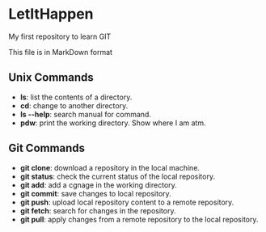 # LetItHappen

My first repository to learn GIT

This file is in MarkDown format

## Unix Commands
- **ls**: list the contents of a directory.
- **cd**: change to another directory.
- **ls --help**: search manual for command.
- **pdw**: print the working directory. Show where I am atm.

## Git Commands
- **git clone**: download a repository in the local machine.
- **git status**: check the current status of the local repository.
- **git add**: add a cgnage in the working directory.
- **git commit**: save changes to local repository.
- **git push**: upload local repository content to a remote repository.
- **git fetch**: search for changes in the repository.
- **git pull**: apply changes from a remote repository to the local repository. 
